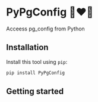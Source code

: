 # PyPgConfig 🐘❤️🐍

Acceess pg_config from Python

## Installation

Install this tool using `pip`:
```bash
pip install PyPgConfig
```

## Getting started

```python

```

